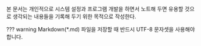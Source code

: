 본 문서는 개인적으로 시스템 설정과 프로그램 개발을 하면서 노트해 두면 유용할 것으로 생각되는 내용들을 기록해 두기 위한 목적으로 작성한다.

??? warning
    Markdown(\*.md) 파일을 저장할 때 반드시 UTF-8 문자셋을 사용해야 합니다.
